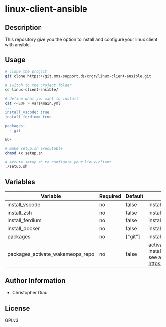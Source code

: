 # linux-client-ansible
## Description
This repository give you the option to install and configure your linux client with ansible.

## Usage
```bash
# clone the project
git clone https://git.mms-support.de/crgr/linux-client-ansible.git

# switch to the project folder
cd linux-client-ansible/

# define what you want to install
cat <<EOF > vars/main.yml
---
install_vscode: true
install_ferdium: true

packages:
  - git

EOF

# make setup.sh executable
chmod +x setup.sh

# excute setup.sh to configure your linux-client
./setup.sh
```

## Variables
| Variable                                   | Required | Default                | Description
|--------------------------------------------|----------|------------------------|------------
| install_vscode | no | false | install vscode
| install_zsh | no | false | install zsh
| install_ferdium | no | false | install latest release of ferdium
| install_docker | no | false | install docker
| packages | no | ["git"] | install a list of packages
| packages_activate_wakemeops_repo | no| false | activate the WakeMeOps repo<br>install packages over variable packages<br>see also: https://docs.wakemeops.com/packages/

## Author Information
* Christopher Grau

## License

GPLv3
